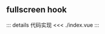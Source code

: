 ## fullscreen hook

<fullScreenDemo />

::: details 代码实现
<<< ./index.vue
:::
<script setup>

import fullScreenDemo from "./index.vue"
</script>


